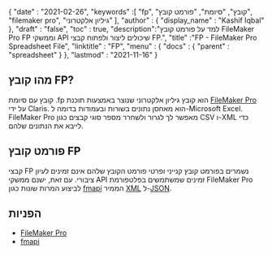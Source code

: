 {
  "date" : "2021-02-26",
  "keywords" :[ "fp", "קובץ", "סיומת", "פורמט קובץ", "filemaker pro", "גיליון אלקטרוני" ],
  "author" : {
    "display_name" : "Kashif Iqbal"
},
  "draft" : "false",
  "toc" : true,
  "description":"למד על פורמט קובץ FileMaker Pro FP וממשקי API שיכולים ליצור ולפתוח קבצי FP.",
  "title" :"FP - FileMaker Pro Spreadsheet File",
  "linktitle" : "FP",
  "menu" : {
    "docs" : {
      "parent" : "spreadsheet"
}
},
  "lastmod" : "2021-11-16"
}

## מהו קובץ FP?

קובץ עם סיומת .fp הוא קובץ גיליון אלקטרוני שנוצר באמצעות תוכנת [FileMaker Pro](https://www.claris.com/filemaker/) על ידי Claris. הוא מאחסן נתונים בשורות ובעמודות בדומה ל-Microsoft Excel. FileMaker Pro מאפשר לך לגרור ולשחרר מספר סוגי קבצים כגון CSV ו-XML כדי לייבא את הנתונים שלהם.

## פורמט קובץ FP

קבצי FP נשמרים בפורמט קובץ קנייני ופרטי פורמט הקובץ שלהם אינם זמינים לעיון ציבורי. עם זאת, ישנם ממשקי API זמינים שמשתמשים בפלטפורמת FileMaker Pro לביצוע המרות שונות כגון [fmapi](https://github.com/stevenwhitespacesystems/fm-xml2json) הממיר [XML](/he/web/xml/ ) ל-[JSON](/he/web/json/).

## הפניות

* [FileMaker Pro](https://www.claris.com/filemaker/)
* [fmapi](https://github.com/stevenwhitespacesystems/fm-xml2json)

